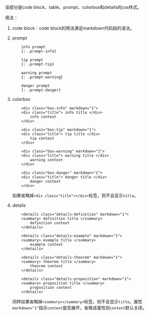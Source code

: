 该部分是code block、table、prompt、colorbox和details的css样式。

用法：

1. code block：code block的用法满足markdown代码段的语法。

2. prompt

    ```text
        info prompt
        {: .prompt-info}

        tip prompt
        {: .prompt-tip}

        warning prompt
        {: .prompt-warning}

        danger prompt
        {: .prompt-danger}
    ```

3. colorbox

    ```text
        <div class="box-info" markdown="1">
        <div class="title"> info title </div>
            info context
        </div>

        <div class="box-tip" markdown="1">
        <div class="title"> tip title </div>
            tip context
        </div>

        <div class="box-warning" markdown="1">
        <div class="title"> warning title </div>
            warning context
        </div>

        <div class="box-danger" markdown="1">
        <div class="title"> danger title </div>
            danger context
        </div>
    ```

    如果省略掉`<div class="title"></div>`标签，则不会显示`title`。

4. details

    ```text
        <details class="details-definition" markdown="1">
        <summary> definition title </summary>
            definition context
        </details>

        <details class="details-example" markdown="1">
        <summary> example title </summary>
            example context
        </details>

        <details class="details-theorem" markdown="1">
        <summary> theorem title </summary>
            theorem context
        </details>

        <details class="details-proposition" markdown="1">
        <summary> proposition title </summary>
            proposition context
        </details>        
    ```

    同样如果省略掉`<summary></summary>`标签，则不会显示`title`。属性`markdown="1"`指示`context`是否展开，省略该属性则`context`默认关闭。
